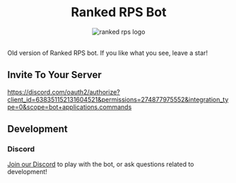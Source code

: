 <div align="center">
    <h1>Ranked RPS Bot</h1>
    <img src="https://i.imgur.com/PuNJsno.png" alt="ranked rps logo">
</div>
<br>

Old version of Ranked RPS bot.
If you like what you see, leave a star!

## Invite To Your Server

<https://discord.com/oauth2/authorize?client_id=638351152131604521&permissions=274877975552&integration_type=0&scope=bot+applications.commands>

## Development

### Discord

[Join our Discord](https://discord.gg/9msWyzbf84) to play with the bot, or ask
questions related to development!
